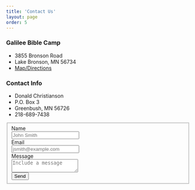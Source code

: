 ```yaml
---
title: 'Contact Us'
layout: page
order: 5
---
```


<div class="uk-grid uk-child-width-1-2@m uk-width-1-1" uk-grid>
    <div>
        <h3>Galilee Bible Camp</h3>
        <ul class="uk-list">
            <li>3855 Bronson Road</li>
            <li>Lake Bronson, MN 56734</li>
            <li><a class="uk-button uk-button-text" href="https://goo.gl/maps/2hVeqMsHbSB2" target="_blank"><span uk-icon="icon: location"></span>Map/Directions</a></li>
        </ul>
        <h3>Contact Info</h3>
        <ul class="uk-list">
            <li>Donald Christianson</li>
            <li>P.O. Box 3</li>
            <li>Greenbush, MN 56726</li>
            <li>218-689-7438</li>
        </ul>
    </div>
    <div>
        <form class="uk-form-stacked" name="Contact Us" data-netlify="true">
            <fieldset class="uk-fieldset">
                <div class="uk-margin">
                    <label class="uk-form-label" for="name">Name</label>
                    <div class="uk-form-controls">
                        <input class="uk-input" type="text" name="name" placeholder="John Smith" required>
                    </div>
                </div>
                <div class="uk-margin">
                    <label for="_replyto" class="uk-form-label">Email</label>
                    <div class="uk-form-controls">
                        <input class="uk-input" type="email" name="_replyto" placeholder="jsmith@example.com" required>
                    </div>
                </div>
                <div class="uk-margin">
                    <label for="message" class="uk-form-label">Message</label>
                    <div class="uk-form-controls">
                        <textarea name="message" class="uk-textarea" placeholder="Include a message" required></textarea>
                    </div>
                </div>
                <input class="uk-button uk-button-primary" type="submit" value="Send">
            </fieldset>
        </form>
    </div>
</div>
